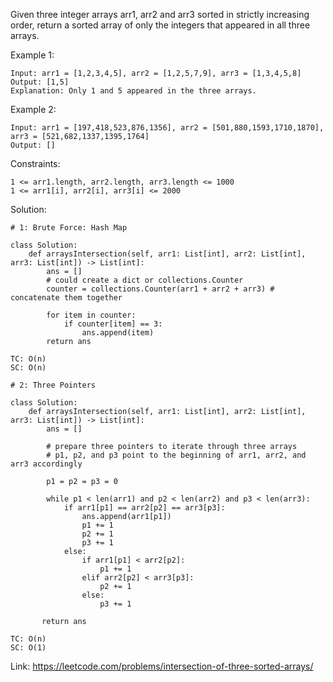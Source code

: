 Given three integer arrays arr1, arr2 and arr3 sorted in strictly increasing order, return a sorted array of only the integers that appeared in all three arrays.

Example 1:
```
Input: arr1 = [1,2,3,4,5], arr2 = [1,2,5,7,9], arr3 = [1,3,4,5,8]
Output: [1,5]
Explanation: Only 1 and 5 appeared in the three arrays.
```
Example 2:
```
Input: arr1 = [197,418,523,876,1356], arr2 = [501,880,1593,1710,1870], arr3 = [521,682,1337,1395,1764]
Output: []
``` 
Constraints:
```
1 <= arr1.length, arr2.length, arr3.length <= 1000
1 <= arr1[i], arr2[i], arr3[i] <= 2000
```

Solution:
```
# 1: Brute Force: Hash Map

class Solution:
    def arraysIntersection(self, arr1: List[int], arr2: List[int], arr3: List[int]) -> List[int]:
        ans = []
        # could create a dict or collections.Counter
        counter = collections.Counter(arr1 + arr2 + arr3) # concatenate them together
        
        for item in counter:
            if counter[item] == 3:
                ans.append(item)
        return ans
        
TC: O(n)
SC: O(n)

# 2: Three Pointers

class Solution:
    def arraysIntersection(self, arr1: List[int], arr2: List[int], arr3: List[int]) -> List[int]:
        ans = []
        
        # prepare three pointers to iterate through three arrays
        # p1, p2, and p3 point to the beginning of arr1, arr2, and arr3 accordingly
        
        p1 = p2 = p3 = 0
        
        while p1 < len(arr1) and p2 < len(arr2) and p3 < len(arr3):
            if arr1[p1] == arr2[p2] == arr3[p3]:
                ans.append(arr1[p1])
                p1 += 1
                p2 += 1
                p3 += 1
            else:
                if arr1[p1] < arr2[p2]:
                    p1 += 1
                elif arr2[p2] < arr3[p3]:
                    p2 += 1
                else:
                    p3 += 1
                    
       return ans
       
TC: O(n)
SC: O(1)
```
Link: https://leetcode.com/problems/intersection-of-three-sorted-arrays/
